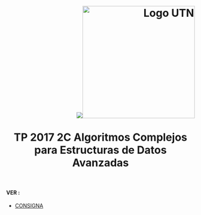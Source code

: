 <h1>
  <br>
  <div class="row">
  <div class="column" align = "right" ><a href = "http://dds-jv.github.io"><img src = "http://dds-jv.github.io"><img src = "https://www.frba.utn.edu.ar/wp-content/uploads/2016/08/logo-utn.ba-horizontal-e1471367724904.jpg" alt="Logo UTN" width="300"></a></div>
    <br>
  <div class="column" align= "center">TP 2017 2C Algoritmos Complejos para Estructuras de Datos Avanzadas</div>
</div>
  </br>
</h1>


#### VER :
  - [CONSIGNA](https://drive.google.com/file/d/0B9gB1oujf9JXN1ptR21VUHAzZ0k/view)
  
  
